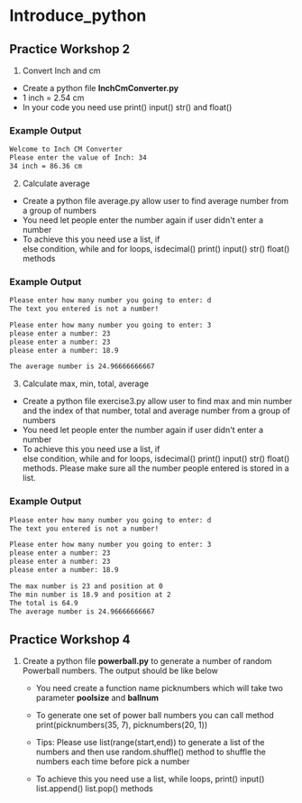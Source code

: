 # Introduce_python

## Practice Workshop 2
1.  Convert Inch and cm

* Create a python file **InchCmConverter.py**
* 1 inch = 2.54 cm
* In your code you need use print() input() str() and float()

### Example Output
```bash
Welcome to Inch CM Converter
Please enter the value of Inch: 34
34 inch = 86.36 cm
```

2.  Calculate average
* Create a python file average.py allow user to find average number from a group of numbers
* You need let people enter the number again if user didn't enter a number
* To achieve this you need use a list, if else condition, while and for loops, isdecimal() print() input() str() float() methods

### Example Output
```bash
Please enter how many number you going to enter: d
The text you entered is not a number!

Please enter how many number you going to enter: 3
please enter a number: 23
please enter a number: 23
please enter a number: 18.9

The average number is 24.96666666667
```

3.  Calculate max, min, total, average
* Create a python file exercise3.py allow user to find max and min number and the index of that number, total and average number from a group of numbers
* You need let people enter the number again if user didn't enter a number
* To achieve this you need use a list, if else condition, while and for loops, isdecimal() print() input() str() float() methods. Please make sure all the number people entered is stored in a list.

### Example Output
```bash
Please enter how many number you going to enter: d
The text you entered is not a number!

Please enter how many number you going to enter: 3
please enter a number: 23
please enter a number: 23
please enter a number: 18.9

The max number is 23 and position at 0
The min number is 18.9 and position at 2
The total is 64.9
The average number is 24.96666666667
```

## Practice Workshop 4
1. Create a python file **powerball.py** to generate a number of random Powerball numbers. The output should be like below

   - You need create a function name picknumbers which will take two parameter **poolsize** and **ballnum**

   - To generate one set of power ball numbers you can call method print(picknumbers(35, 7), picknumbers(20, 1))

   - Tips: Please use list(range(start,end)) to generate a list of the numbers and then use random.shuffle() method to shuffle the numbers each time before pick a number

   - To achieve this you need use a list, while loops, print() input() list.append() list.pop() methods



